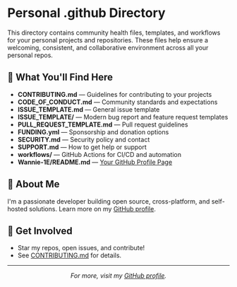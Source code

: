 # Personal .github Directory

This directory contains community health files, templates, and workflows for your personal projects and repositories. These files help ensure a welcoming, consistent, and collaborative environment across all your personal repos.

## 📄 What You'll Find Here

- **CONTRIBUTING.md** — Guidelines for contributing to your projects
- **CODE_OF_CONDUCT.md** — Community standards and expectations
- **ISSUE_TEMPLATE.md** — General issue template
- **ISSUE_TEMPLATE/** — Modern bug report and feature request templates
- **PULL_REQUEST_TEMPLATE.md** — Pull request guidelines
- **FUNDING.yml** — Sponsorship and donation options
- **SECURITY.md** — Security policy and contact
- **SUPPORT.md** — How to get help or support
- **workflows/** — GitHub Actions for CI/CD and automation
- **Wannie-1E/README.md** — [Your GitHub Profile Page](../Wannie-1E/README.md)

## 👤 About Me

I'm a passionate developer building open source, cross-platform, and self-hosted solutions. Learn more on my [GitHub profile](../Wannie-1E/README.md).

## 🤝 Get Involved

- Star my repos, open issues, and contribute!
- See [CONTRIBUTING.md](./CONTRIBUTING.md) for details.

---

<p align="center">
  <i>For more, visit my <a href="../Wannie-1E/README.md">GitHub profile</a>.</i>
</p> 